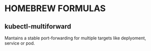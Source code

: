 # HOMEBREW FORMULAS

## kubectl-multiforward

Mantains a stable port-forwarding for multiple targets like deplyoment, service or pod.

